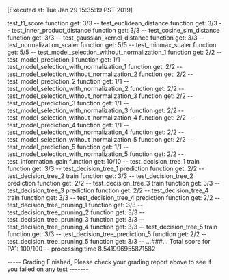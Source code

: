 [Executed at: Tue Jan 29 15:35:19 PST 2019]

test_f1_score function get: 3/3
\--
test_euclidean_distance function get: 3/3
\--
test_inner_product_distance function get: 3/3
\--
test_cosine_sim_distance function get: 3/3
\--
test_gaussian_kernel_distance function get: 3/3
\--
test_normalization_scaler function get: 5/5
\--
test_minmax_scaler function get: 5/5
\--
test_model_selection_without_normalization_1 function get: 2/2
\--
test_model_prediction_1 function get: 1/1
\--
test_model_selection_with_normalization_1 function get: 2/2
\--
test_model_selection_without_normalization_2 function get: 2/2
\--
test_model_prediction_2 function get: 1/1
\--
test_model_selection_with_normalization_2 function get: 2/2
\--
test_model_selection_without_normalization_3 function get: 2/2
\--
test_model_prediction_3 function get: 1/1
\--
test_model_selection_with_normalization_3 function get: 2/2
\--
test_model_selection_without_normalization_4 function get: 2/2
\--
test_model_prediction_4 function get: 1/1
\--
test_model_selection_with_normalization_4 function get: 2/2
\--
test_model_selection_without_normalization_5 function get: 2/2
\--
test_model_prediction_5 function get: 1/1
\--
test_model_selection_with_normalization_5 function get: 2/2
\--
test_information_gain function get: 10/10
\--
test_decision_tree_1 train function get: 3/3
\--
test_decision_tree_1 prediction function get: 2/2
\--
test_decision_tree_2 train function get: 3/3
\--
test_decision_tree_2 prediction function get: 2/2
\--
test_decision_tree_3 train function get: 3/3
\--
test_decision_tree_3 prediction function get: 2/2
\--
test_decision_tree_4 train function get: 3/3
\--
test_decision_tree_4 prediction function get: 2/2
\--
test_decision_tree_pruning_1 function get: 3/3
\--
test_decision_tree_pruning_2 function get: 3/3
\--
test_decision_tree_pruning_3 function get: 3/3
\--
test_decision_tree_pruning_4 function get: 3/3
\--
test_decision_tree_5 train function get: 3/3
\--
test_decision_tree_prediction_5 function get: 2/2
\--
test_decision_tree_pruning_5 function get: 3/3
\--
...###...
Total score for PA1: 100/100
\--
processing time 8.541996955871582

----- Grading Finished, Please check your grading report above to see if you failed on any test -------